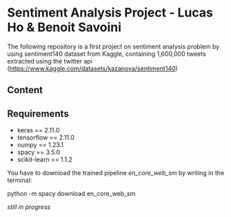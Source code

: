 # Sentiment Analysis Project - Lucas Ho & Benoit Savoini

The following repository is a first project on sentiment analysis problem by using sentiment140 dataset from Kaggle, containing 1,600,000 tweets extracted using the twitter api (https://www.kaggle.com/datasets/kazanova/sentiment140)

## Content

## Requirements

- keras == 2.11.0
- tensorflow == 2.11.0
- numpy == 1.23.1
- spacy == 3.5.0
- scikit-learn == 1.1.2

You have to download the trained pipeline *en_core_web_sm* by writing in the terminal:

python -m spacy download en_core_web_sm

*still in progress*
